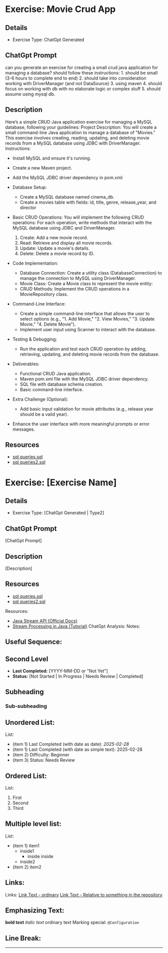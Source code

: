 # Exercise: Movie Crud App

## Details
- Exercise Type: ChatGpt Generated

## ChatGpt Prompt
can you generate an exercise for creating a small crud java application for managing a database? should follow these instructions: 1. should be small (3-6 hours to complete end to end) 2. should take into consideration working with DriverManager (and not DataSource) 3. using maven 4. should focus on working with db with no elaborate logic or complex stuff 5. should assume using mysql db.

## Description
Here’s a simple CRUD Java application exercise for managing a MySQL database, following your guidelines:
Project Description:
You will create a small command-line Java application to manage a database of "Movies." This exercise involves creating, reading, updating, and deleting movie records from a MySQL database using JDBC with DriverManager.
Instructions:
- Install MySQL and ensure it's running.
- Create a new Maven project.
- Add the MySQL JDBC driver dependency in pom.xml:
- Database Setup:
  - Create a MySQL database named cinema_db.
  - Create a movies table with fields: id, title, genre, release_year, and director
- Basic CRUD Operations:
You will implement the following CRUD operations:
For each operation, write methods that interact with the MySQL database using JDBC and DriverManager.
  1.	Create: Add a new movie record.
  2.	Read: Retrieve and display all movie records.
  3.	Update: Update a movie's details.
  4.	Delete: Delete a movie record by ID.
- Code Implementation:
  - Database Connection: Create a utility class (DatabaseConnection) to manage the connection to MySQL using DriverManager.
  - Movie Class: Create a Movie class to represent the movie entity:
  - CRUD Methods: Implement the CRUD operations in a MovieRepository class.
- Command-Line Interface:
  - Create a simple command-line interface that allows the user to select options (e.g., "1. Add Movie," "2. View Movies," "3. Update Movie," "4. Delete Movie").
  - Implement user input using Scanner to interact with the database.
- Testing & Debugging:
  - Run the application and test each CRUD operation by adding, retrieving, updating, and deleting movie records from the database.

- Deliverables:
  - Functional CRUD Java application.
  - Maven pom.xml file with the MySQL JDBC driver dependency.
  - SQL file with database schema creation.
  - Basic command-line interface.
- Extra Challenge (Optional):
  - Add basic input validation for movie attributes (e.g., release year should be a valid year).
 - Enhance the user interface with more meaningful prompts or error messages.

## Resources
- [sql queries.sql](resources/sql%20queries.sql)
- [sql queries2.sql](resources/sql%20queries2.sql)





# Exercise: [Exercise Name]

## Details
- Exercise Type: [ChatGpt Generated | Type2]

## ChatGpt Prompt
[ChatGpt Prompt]

## Description
[Description]

## Resources
- [sql queries.sql](resources/sql%20queries.sql)
- [sql queries2.sql](resources/sql%20queries2.sql)









Resources: 
- [Java Stream API (Official Docs)](https://docs.oracle.com/en/java/javase/17/docs/api/java.base/java/util/stream/package-summary.html)
- [Stream Processing in Java (Tutorial)](https://www.baeldung.com/java-streams)
ChatGpt Analysis: 
Notes: 

## Useful Sequence:
## Second Level
- **Last Completed:** [YYYY-MM-DD or "Not Yet"]
- **Status:** [Not Started | In Progress | Needs Review | Completed]


## Subheading
### Sub-subheading

## Unordered List:
List:
- (item 1) Last Completed (with date as date): _2025-02-28_
- (item 1) Last Completed (with date as simple text): 2025-02-28
- (item 2) Difficulty: Beginner
- (item 3) Status: Needs Review

## Ordered List:
List:
1. First
2. Second
3. Third

## Multiple level list:
List:
- (item 1) item1
  - inside1
    - inside inside
  - inside2
- (item 2) item2

## Links:
Links:
[Link Text - ordinary](https://www.google.com)
[Link Text - Relative to something in the repository](Java/Streams/Filter_Map/tracking.md)

## Emphasizing Text:
**bold text**
*italic text*
ordinary text
Marking special: `@Configuration`

## Line Break:
---



